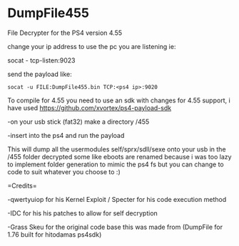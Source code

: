 # DumpFile455
File Decrypter for the PS4 version 4.55

change your ip address to use the pc you are listening ie:
 
   socat - tcp-listen:9023
 
 send the payload like:
    
    socat -u FILE:DumpFile455.bin TCP:<ps4 ip>:9020

To compile for 4.55 you need to use an sdk with changes for 4.55 support, i have used https://github.com/xvortex/ps4-payload-sdk

-on your usb stick (fat32) make a directory /455

-insert into the ps4 and run the payload

This will dump all the usermodules self/sprx/sdll/sexe onto your usb in the /455 folder decrypted
some like eboots are renamed because i was too lazy to implement folder generation to mimic the ps4 fs
but you can change to code to suit whatever you choose to :)

=Credits=

-qwertyuiop for his Kernel Exploit / Specter for his code execution method

-IDC for his his patches to allow for self decryption

-Grass Skeu for the original code base this was made from (DumpFile for 1.76 built for hitodamas ps4sdk)
